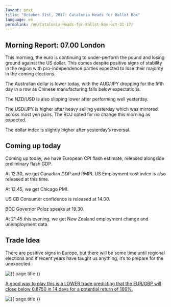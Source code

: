 ```yaml
---
layout: post
title: "October 31st, 2017: Catalonia Heads for Ballot Box"
language: en
permalink: /en/Catalonia-Heads-for-Ballot-Box-oct-31-17/
---
```

## Morning Report: 07.00 London

This morning, the euro is continuing to under-perform the pound and losing ground against the US dollar. This comes despite positive signs of stability in the region with pro-independence parties expected to lose their majority in the coming elections. 

The Australian dollar is lower today, with the AUD/JPY dropping for the fifth day in a row as Chinese manufacturing falls below expectations. 

The NZD/USD is also slipping lower after performing well yesterday. 

The USD/JPY is higher after heavy selling yesterday which was mirrored across most yen pairs. The BOJ opted for no change this morning as expected.

The dollar index is slightly higher after yesterday’s reversal.  

## Coming up today 

Coming up today, we have European CPI flash estimate, released alongside preliminary flash GDP. 

At 12.30, we get Canadian GDP and RMPI. US Employment cost index is also released at this time. 

At 13.45, we get Chicago PMI.

US CB Consumer confidence is released at 14.00. 

BOC Governor Poloz speaks at 19.30. 

At 21.45 this evening, we get New Zealand employment change and unemployment data. 

## Trade Idea

There are positive signs in Europe, but there will be some time until regional elections and if recent years have taught us anything, it’s to prepare for the unexpected.

<img class="post-image" src="{{ site.url }}/images/oct/2017-10-31_06-31-27.jpg" alt="{{ page.title }}" title="{{ page.title }}">

<a href="%LINK%%?currency=GBP&market=forex&underlying=frxEURGBP&formname=higherlower&duration_amount=14&duration_units=d&amount=10&amount_type=payout&expiry_type=duration&barrier=0.8750" target="_blank">A good way to play this is a LOWER trade predicting that the EUR/GBP will close below 0.8750 in 14 days for a potential return of 166%.</a>

<img class="post-image" src="{{ site.url }}/images/oct/2017-10-31_06-34-52.jpg" alt="{{ page.title }}" title="{{ page.title }}">
